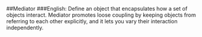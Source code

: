##Mediator
###English:
Define an object that encapsulates how a set of objects interact. Mediator promotes loose coupling by keeping objects
from referring to each other explicitly, and it lets you vary their interaction independently.  